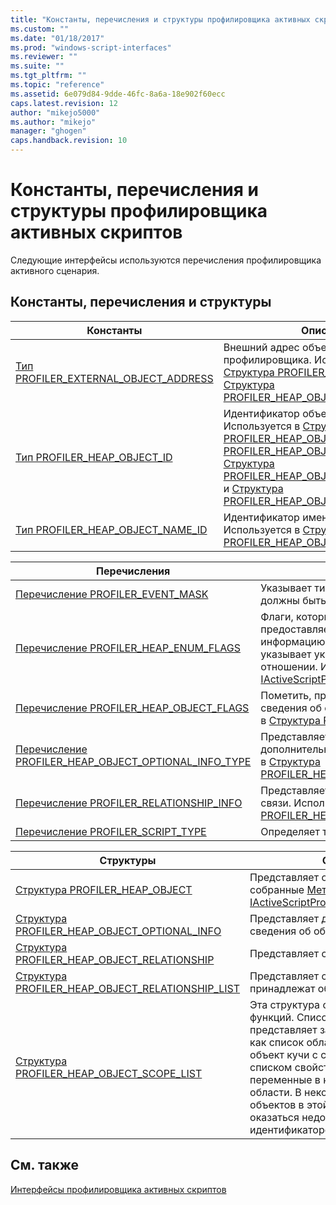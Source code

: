 ```yaml
---
title: "Константы, перечисления и структуры профилировщика активных скриптов | Microsoft Docs"
ms.custom: ""
ms.date: "01/18/2017"
ms.prod: "windows-script-interfaces"
ms.reviewer: ""
ms.suite: ""
ms.tgt_pltfrm: ""
ms.topic: "reference"
ms.assetid: 6e079d84-9dde-46fc-8a6a-18e902f60ecc
caps.latest.revision: 12
author: "mikejo5000"
ms.author: "mikejo"
manager: "ghogen"
caps.handback.revision: 10
---
```

# Константы, перечисления и структуры профилировщика активных скриптов
Следующие интерфейсы используются перечисления профилировщика активного сценария.  
  
## Константы, перечисления и структуры  
  
|Константы|Описание|  
|---------------|--------------|  
|[Тип PROFILER\_EXTERNAL\_OBJECT\_ADDRESS](../../winscript/reference/profiler-external-object-address-type.md)|Внешний адрес объекта профилировщика.  Используется в [Структура PROFILER\_HEAP\_OBJECT](../../winscript/reference/profiler-heap-object-structure.md) и [Структура PROFILER\_HEAP\_OBJECT\_RELATIONSHIP](../../winscript/reference/profiler-heap-object-relationship-structure.md).|  
|[Тип PROFILER\_HEAP\_OBJECT\_ID](../../winscript/reference/profiler-heap-object-id-type.md)|Идентификатор объекта кучи.  Используется в [Структура PROFILER\_HEAP\_OBJECT](../../winscript/reference/profiler-heap-object-structure.md)[Структура PROFILER\_HEAP\_OBJECT\_SCOPE\_LIST](../../winscript/reference/profiler-heap-object-scope-list-structure.md), [Структура PROFILER\_HEAP\_OBJECT\_OPTIONAL\_INFO](../../winscript/reference/profiler-heap-object-optional-info-structure.md) и [Структура PROFILER\_HEAP\_OBJECT\_RELATIONSHIP](../../winscript/reference/profiler-heap-object-relationship-structure.md).|  
|[Тип PROFILER\_HEAP\_OBJECT\_NAME\_ID](../../winscript/reference/profiler-heap-object-name-id-type.md)|Идентификатор имени объекта кучи.  Используется в [Структура PROFILER\_HEAP\_OBJECT](../../winscript/reference/profiler-heap-object-structure.md).|  
  
|Перечисления|Описание|  
|------------------|--------------|  
|[Перечисление PROFILER\_EVENT\_MASK](../../winscript/reference/profiler-event-mask-enumeration.md)|Указывает типы событий, которые должны быть профилированы.|  
|[Перечисление PROFILER\_HEAP\_ENUM\_FLAGS](../../winscript/reference/profiler-heap-enum-flags-enumeration.md)|Флаги, которые представляют, предоставляется ли дополнительная информацию об объекте кучи, на который указывает указатель в объектном отношении.  Используется в [Метод IActiveScriptProfilerControl5::EnumHeap2](../../winscript/reference/iactivescriptprofilercontrol5-enumheap2-method.md).|  
|[Перечисление PROFILER\_HEAP\_OBJECT\_FLAGS](../../winscript/reference/profiler-heap-object-flags-enumeration.md)|Пометить, представляющий основные сведения об объекте кучи.  Используется в [Структура PROFILER\_HEAP\_OBJECT](../../winscript/reference/profiler-heap-object-structure.md).|  
|[Перечисление PROFILER\_HEAP\_OBJECT\_OPTIONAL\_INFO\_TYPE](../../winscript/reference/profiler-heap-object-optional-info-type-enumeration.md)|Представляет различные типы дополнительных сведений.  Используется в [Структура PROFILER\_HEAP\_OBJECT\_OPTIONAL\_INFO](../../winscript/reference/profiler-heap-object-optional-info-structure.md).|  
|[Перечисление PROFILER\_RELATIONSHIP\_INFO](../../winscript/reference/profiler-relationship-info-enumeration.md)|Представляет сведения об объекте в связи.  Используется в [Структура PROFILER\_HEAP\_OBJECT\_RELATIONSHIP](../../winscript/reference/profiler-heap-object-relationship-structure.md).|  
|[Перечисление PROFILER\_SCRIPT\_TYPE](../../winscript/reference/profiler-script-type-enumeration.md)|Определяет тип скрипта.|  
  
|Структуры|Описание|  
|---------------|--------------|  
|[Структура PROFILER\_HEAP\_OBJECT](../../winscript/reference/profiler-heap-object-structure.md)|Представляет объекты кучи собранные [Метод IActiveScriptProfilerControl3::EnumHeap](../../winscript/reference/iactivescriptprofilercontrol3-enumheap-method.md).|  
|[Структура PROFILER\_HEAP\_OBJECT\_OPTIONAL\_INFO](../../winscript/reference/profiler-heap-object-optional-info-structure.md)|Представляет дополнительные сведения об объектах кучи.|  
|[Структура PROFILER\_HEAP\_OBJECT\_RELATIONSHIP](../../winscript/reference/profiler-heap-object-relationship-structure.md)|Представляет связь объекта кучи.|  
|[Структура PROFILER\_HEAP\_OBJECT\_RELATIONSHIP\_LIST](../../winscript/reference/profiler-heap-object-relationship-list-structure.md)|Представляет список связей, которые принадлежат объекту кучи.|  
|[Структура PROFILER\_HEAP\_OBJECT\_SCOPE\_LIST](../../winscript/reference/profiler-heap-object-scope-list-structure.md)|Эта структура связана с объектами функций.  Список области представляет замыкание для функции как список областей, каждая область объект кучи с сопоставленным списком свойства, представляющий переменные в каждой заданной области.  В некоторых случаях имена объектов в этой области, могут оказаться недоступными, только их идентификаторов.|  
  
## См. также  
 [Интерфейсы профилировщика активных скриптов](../../winscript/reference/active-script-profiler-interfaces.md)